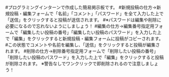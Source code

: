 #プログラミングインターンで作成した簡易掲示板です。
#新規投稿の仕方→新規投稿・編集フォームで「名前」「コメント」「パスワード」を全て入力した上で「送信」をクリックすると投稿が送信されます。
#※パスワードは編集や削除に必要になるので忘れないようにしましょう！
#編集の仕方→編集番号指定用フォームで「編集したい投稿の番号」「編集したい投稿のパスワード」を入力した上で「編集」をクリックすると新規投稿・編集フォームに投稿がコピーされます。
#この状態でコメントや名前を編集し、「送信」をクリックすると投稿が編集されます。
#削除の仕方→削除番号指定用フォームで「削除したい投稿の番号」「削除したい投稿のパスワード」を入力した上で「編集」をクリックすると投稿が削除されます。
※警告なしでワンクリックで即削除されるので注意しましょう！
